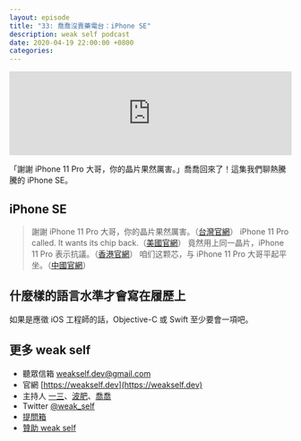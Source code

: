 ```yaml
---
layout: episode
title: "33: 喬喬沒賣藥電台：iPhone SE"
description: weak self podcast
date: 2020-04-19 22:00:00 +0800
categories: 
---
```

<iframe src="https://www.listennotes.com/embedded/e/8714dfb1da4e4a48bac397ac0c00ec00/" width="100%" style="width: 1px; min-width: 100%;" frameborder="0" scrolling="no"></iframe>

「謝謝 iPhone 11 Pro 大哥，你的晶片果然厲害。」喬喬回來了！這集我們聊熱騰騰的 iPhone SE。

## iPhone SE

> 謝謝 iPhone 11 Pro 大哥，你的晶片果然厲害。（[台灣官網](https://www.apple.com/tw/iphone-se/)）
> iPhone 11 Pro called. It wants its chip back.（[美國官網](https://www.apple.com/iphone-se/)）
> 竟然用上同一晶片，iPhone 11 Pro 表示抗議。（[香港官網](https://www.apple.com/hk/iphone-se/)）
> 咱们这颗芯，与 iPhone 11 Pro 大哥平起平坐。（[中國官網](https://www.apple.com.cn/iphone-se/)）

## 什麼樣的語言水準才會寫在履歷上

如果是應徵 iOS 工程師的話，Objective-C 或 Swift 至少要會一項吧。

## 更多 weak self

* 聽眾信箱 [weakself.dev@gmail.com](mailto:weakself.dev@gmail.com)
* 官網 [https://weakself.dev](https://weakself.dev)
* 主持人 [一三](https://twitter.com/ethanhuang13)、[波肥](https://twitter.com/PofatTseng)、[喬喬](https://twitter.com/joe_trash_talk)
* Twitter [@weak_self](https://twitter.com/weak_self)
* [提問箱](https://peing.net/zh-TW/weak_self)
* [贊助 weak self](https://weakself.dev/#贊助)